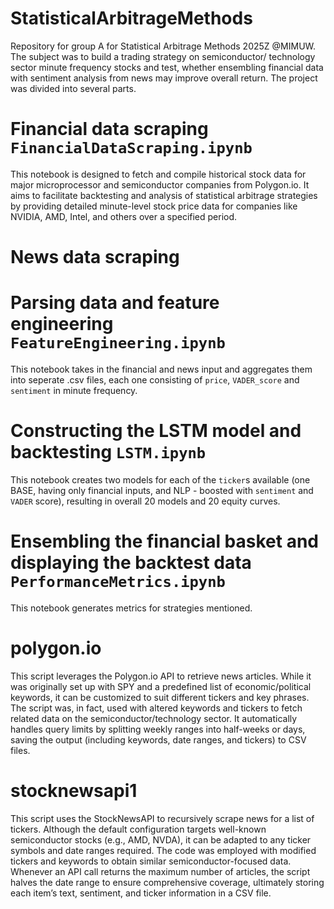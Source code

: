 # StatisticalArbitrageMethods
Repository for group A for Statistical Arbitrage Methods 2025Z @MIMUW. The subject was to build a trading strategy on semiconductor/ technology sector minute frequency stocks and test, whether ensembling financial data with sentiment analysis from news may improve overall return. The project was divided into several parts.

# Financial data scraping `FinancialDataScraping.ipynb`
This notebook is designed to fetch and compile historical stock data for major microprocessor and semiconductor companies from Polygon.io. It aims to facilitate backtesting and analysis of statistical arbitrage strategies by providing detailed minute-level stock price data for companies like NVIDIA, AMD, Intel, and others over a specified period.
# News data scraping

# Parsing data and feature engineering `FeatureEngineering.ipynb`
This notebook takes in the financial and news input and aggregates them into seperate .csv files, each one consisting of `price`, `VADER_score` and `sentiment` in minute frequency.

# Constructing the LSTM model and backtesting `LSTM.ipynb`
This notebook creates two models for each of the `ticker`s available (one BASE, having only financial inputs, and NLP - boosted with `sentiment` and `VADER` score), resulting in overall 20 models and 20 equity curves.

# Ensembling the financial basket and displaying the backtest data `PerformanceMetrics.ipynb`
This notebook generates metrics for strategies mentioned.

# polygon.io
This script leverages the Polygon.io API to retrieve news articles. While it was originally set up with SPY and a predefined list of economic/political keywords, it can be customized to suit different tickers and key phrases. The script was, in fact, used with altered keywords and tickers to fetch related data on the semiconductor/technology sector. It automatically handles query limits by splitting weekly ranges into half-weeks or days, saving the output (including keywords, date ranges, and tickers) to CSV files.

# stocknewsapi1
This script uses the StockNewsAPI to recursively scrape news for a list of tickers. Although the default configuration targets well-known semiconductor stocks (e.g., AMD, NVDA), it can be adapted to any ticker symbols and date ranges required. The code was employed with modified tickers and keywords to obtain similar semiconductor-focused data. Whenever an API call returns the maximum number of articles, the script halves the date range to ensure comprehensive coverage, ultimately storing each item’s text, sentiment, and ticker information in a CSV file.
